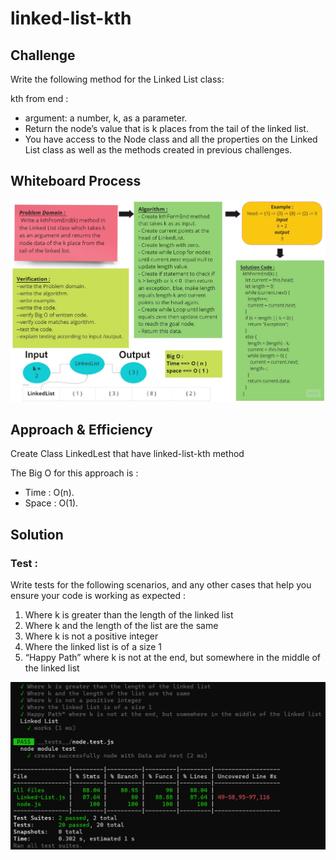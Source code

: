 # linked-list-kth

## Challenge

<!-- Description of the challenge -->

Write the following method for the Linked List class:

kth from end :

- argument: a number, k, as a parameter.
- Return the node’s value that is k places from the tail of the linked list.
- You have access to the Node class and all the properties on the Linked List class as well as the methods created in previous challenges.

## Whiteboard Process

<!-- Embedded whiteboard image -->

![linked-list-kth](./assets/linked-list-kth.jpg)

## Approach & Efficiency

<!-- What approach did you take? Why? What is the Big O space/time for this approach? -->

Create Class LinkedLest that have linked-list-kth method

The Big O for this approach is :

- Time : O(n).
- Space : O(1).

## Solution

<!-- Show how to run your code, and examples of it in action -->

### Test :

Write tests for the following scenarios, and any other cases that help you ensure your code is working as expected :

1. Where k is greater than the length of the linked list
2. Where k and the length of the list are the same
3. Where k is not a positive integer
4. Where the linked list is of a size 1
5. “Happy Path” where k is not at the end, but somewhere in the middle of the linked list

![linked-list-kth-test](./assets/linked-list-kth-test.png)
